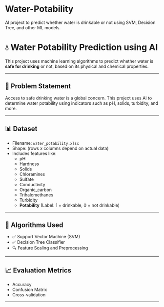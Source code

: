 # Water-Potability
AI project to predict whether water is drinkable or not using SVM, Decision Tree, and other ML models.
# 💧 Water Potability Prediction using AI

This project uses machine learning algorithms to predict whether water is **safe for drinking** or not, based on its physical and chemical properties.

---

## 🔬 Problem Statement

Access to safe drinking water is a global concern. This project uses AI to determine water potability using indicators such as pH, solids, turbidity, and more.

---

## 📊 Dataset

- Filename: `water_potability.xlsx`
- Shape: (rows x columns depend on actual data)
- Includes features like:
  - pH
  - Hardness
  - Solids
  - Chloramines
  - Sulfate
  - Conductivity
  - Organic_carbon
  - Trihalomethanes
  - Turbidity
  - **Potability** (Label: 1 = drinkable, 0 = not drinkable)

---

## 🧠 Algorithms Used

- ✅ Support Vector Machine (SVM)
- ✅ Decision Tree Classifier
- 🔍 Feature Scaling and Preprocessing

---

## 📈 Evaluation Metrics

- Accuracy
- Confusion Matrix
- Cross-validation
  
---
